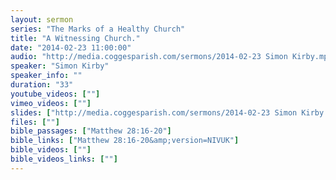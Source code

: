 ```yaml
---
layout: sermon
series: "The Marks of a Healthy Church"
title: "A Witnessing Church."
date: "2014-02-23 11:00:00"
audio: "http://media.coggesparish.com/sermons/2014-02-23 Simon Kirby.mp3"
speaker: "Simon Kirby"
speaker_info: ""
duration: "33"
youtube_videos: [""]
vimeo_videos: [""]
slides: ["http://media.coggesparish.com/sermons/2014-02-23 Simon Kirby.pdf"]
files: [""]
bible_passages: ["Matthew 28:16-20"]
bible_links: ["Matthew 28:16-20&amp;version=NIVUK"]
bible_videos: [""]
bible_videos_links: [""]
---
```

